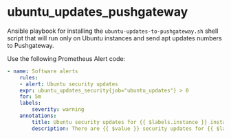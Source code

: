 # ubuntu_updates_pushgateway
Ansible playbook for installing the `ubuntu-updates-to-pushgateway.sh` shell script that will run only on Ubuntu instances and send apt updates numbers to Pushgateway.

Use the following Prometheus Alert code:

```yaml
- name: Software alerts
    rules:
    - alert: Ubuntu security updates
    expr: ubuntu_updates_security{job="ubuntu_updates"} > 0
    for: 5m
    labels:
        severity: warning
    annotations:
        title: Ubuntu security updates for {{ $labels.instance }} instance
        description: There are {{ $value }} security updates for {{ $labels.instance }} instance
```
